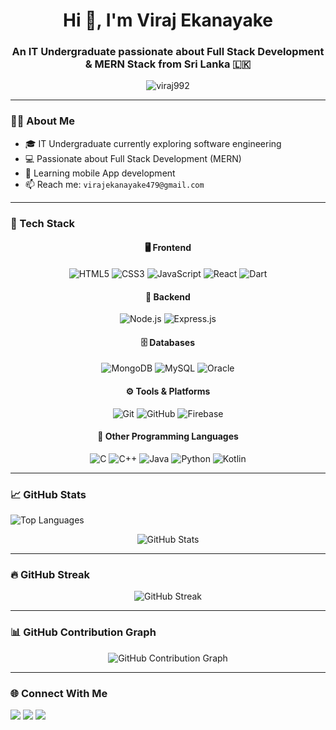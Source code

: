 <h1 align="center">Hi 👋, I'm Viraj Ekanayake</h1>
<h3 align="center">An IT Undergraduate passionate about Full Stack Development & MERN Stack from Sri Lanka 🇱🇰</h3>

<p align="center">
  <img src="https://komarev.com/ghpvc/?username=viraj992&label=Profile%20views&color=0e75b6&style=flat" alt="viraj992" />
</p>

---

### 🧑‍💻 About Me
- 🎓 IT Undergraduate currently exploring software engineering
- 💻 Passionate about Full Stack Development (MERN)
- 🌱 Learning mobile App development 
- 📫 Reach me: `virajekanayake479@gmail.com`

---

### 🚀 Tech Stack

<div align="center">

#### 🖥️ Frontend  
<img alt="HTML5" src="https://img.shields.io/badge/HTML5-E34F26?style=for-the-badge&logo=html5&logoColor=white" /> 
<img alt="CSS3" src="https://img.shields.io/badge/CSS3-1572B6?style=for-the-badge&logo=css3&logoColor=white" /> 
<img alt="JavaScript" src="https://img.shields.io/badge/JavaScript-F7DF1E?style=for-the-badge&logo=javascript&logoColor=black" /> 
<img alt="React" src="https://img.shields.io/badge/React-61DAFB?style=for-the-badge&logo=react&logoColor=black" /> 
<img alt="Dart" src="https://img.shields.io/badge/Dart-0175C2?style=for-the-badge&logo=dart&logoColor=white" /> 

</div>

<div align="center" style="margin-top: 10px;">

#### 🧰 Backend  
<img alt="Node.js" src="https://img.shields.io/badge/Node.js-339933?style=for-the-badge&logo=node.js&logoColor=white" /> 
<img alt="Express.js" src="https://img.shields.io/badge/Express.js-000000?style=for-the-badge&logo=express&logoColor=white" />

</div>

<div align="center" style="margin-top: 10px;">

#### 🗄️ Databases  
<img alt="MongoDB" src="https://img.shields.io/badge/MongoDB-47A248?style=for-the-badge&logo=mongodb&logoColor=white" /> 
<img alt="MySQL" src="https://img.shields.io/badge/MySQL-4479A1?style=for-the-badge&logo=mysql&logoColor=white" /> 
<img alt="Oracle" src="https://img.shields.io/badge/Oracle-F80000?style=for-the-badge&logo=oracle&logoColor=white" />

</div>

<div align="center" style="margin-top: 10px;">

#### ⚙️ Tools & Platforms  
<img alt="Git" src="https://img.shields.io/badge/Git-F05032?style=for-the-badge&logo=git&logoColor=white" /> 
<img alt="GitHub" src="https://img.shields.io/badge/GitHub-181717?style=for-the-badge&logo=github&logoColor=white" /> 
<img alt="Firebase" src="https://img.shields.io/badge/Firebase-FFCA28?style=for-the-badge&logo=firebase&logoColor=black" /> 


</div>



<div align="center" style="margin-top: 10px;">

#### 🧠 Other Programming Languages  
<img alt="C" src="https://img.shields.io/badge/C-00599C?style=for-the-badge&logo=c&logoColor=white" /> 
<img alt="C++" src="https://img.shields.io/badge/C++-00599C?style=for-the-badge&logo=c%2B%2B&logoColor=white" /> 
<img alt="Java" src="https://img.shields.io/badge/Java-007396?style=for-the-badge&logo=java&logoColor=white" /> 
<img alt="Python" src="https://img.shields.io/badge/Python-3776AB?style=for-the-badge&logo=python&logoColor=white" /> 
<img alt="Kotlin" src="https://img.shields.io/badge/Kotlin-0095D5?style=for-the-badge&logo=kotlin&logoColor=white" />

</div>

---

### 📈 GitHub Stats

<p align="left">
  <img src="https://github-readme-stats.vercel.app/api/top-langs?username=viraj992&show_icons=true&locale=en&layout=compact" alt="Top Languages" />
</p>

<p align="center">
  <img src="https://github-readme-stats.vercel.app/api?username=viraj992&show_icons=true&locale=en" alt="GitHub Stats" />
</p>

---

### 🔥 GitHub Streak

<p align="center">
  <img src="https://streak-stats.demolab.com/?user=viraj992&theme=default" alt="GitHub Streak" />
</p>

---

### 📊 GitHub Contribution Graph

<p align="center">
  <img src="https://github-readme-activity-graph.cyclic.app/graph?username=viraj992&theme=light" alt="GitHub Contribution Graph" />
</p>

---

### 🌐 Connect With Me

<p align="left">
  <a href="https://fb.com/viraj ekanayake" target="blank"><img src="https://img.shields.io/badge/Facebook-%231877F2.svg?&style=flat-square&logo=facebook&logoColor=white" /></a>
  <a href="https://instagram.com/viraj.brilliant99" target="blank"><img src="https://img.shields.io/badge/Instagram-%23E4405F.svg?&style=flat-square&logo=instagram&logoColor=white" /></a>
  <a href="https://www.youtube.com/c/rhythm rodz" target="blank"><img src="https://img.shields.io/badge/YouTube-%23FF0000.svg?&style=flat-square&logo=youtube&logoColor=white" /></a>
</p>  
